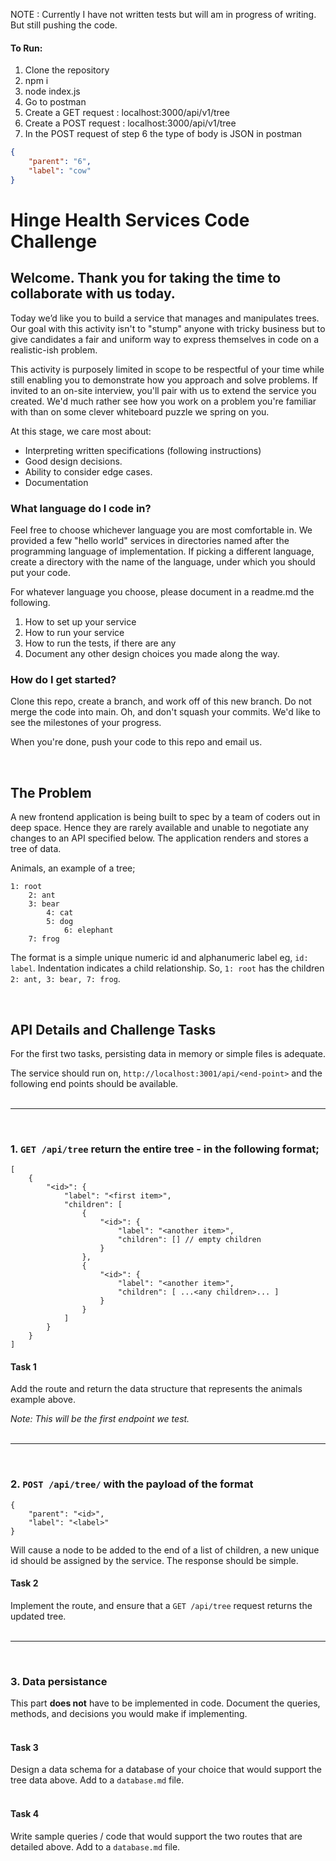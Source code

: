 NOTE : Currently I have not written tests but will am in progress of writing. But still pushing the code. 

#### To Run:

1. Clone the repository
2. npm i
3. node index.js
4. Go to postman 
5. Create a GET request : localhost:3000/api/v1/tree
6. Create a POST request : localhost:3000/api/v1/tree
7. In the POST request of step 6 the type of body is JSON in postman
   
```json
{
    "parent": "6",
    "label": "cow"
}
```
   



# Hinge Health Services Code Challenge

## Welcome. Thank you for taking the time to collaborate with us today.

Today we’d like you to build a service that manages and manipulates trees. Our goal with this activity isn't to "stump" anyone with tricky business but to give candidates a fair and uniform way to express themselves in code on a realistic-ish problem.
 
This activity is purposely limited in scope to be respectful of your time while still enabling you to demonstrate how you approach and solve problems. If invited to an on-site interview, you'll pair with us to extend the service you created. We'd much rather see how you work on a problem you're familiar with than on some clever whiteboard puzzle we spring on you.

At this stage, we care most about:
- Interpreting written specifications (following instructions)
- Good design decisions.
- Ability to consider edge cases.
- Documentation
 

### What language do I code in?
Feel free to choose whichever language you are most comfortable in. We provided a few "hello world" services in directories named after the programming language of implementation. If picking a different language, create a directory with the name of the language, under which you should put your code.

For whatever language you choose, please document in a readme.md the following. 
1. How to set up your service
2. How to run your service
3. How to run the tests, if there are any
4. Document any other design choices you made along the way.

### How do I get started?
Clone this repo, create a branch, and work off of this new branch. Do not merge the code into main. Oh, and don't squash your commits. We'd like to see the milestones of your progress. 
 
When you're done, push your code to this repo and email us.

&nbsp;
## The Problem

A new frontend application is being built to spec by a team of coders out in deep space. Hence they are rarely available and unable to negotiate any changes to an API specified below. The application renders and stores a tree of data.

Animals, an example of a tree;

```
1: root
    2: ant
    3: bear
        4: cat
        5: dog
            6: elephant
    7: frog
```

The format is a simple unique numeric id and alphanumeric label eg, `id: label`. Indentation indicates a child relationship. So, `1: root` has the children `2: ant, 3: bear, 7: frog`.

&nbsp;
## API Details and Challenge Tasks

For the first two tasks, persisting data in memory or simple files is adequate.

The service should run on, `http://localhost:3001/api/<end-point>` and the following end points should be available.
<br><br>

---
<br>

### 1. `GET /api/tree` return the entire tree - in the following format;

```
[
    {
        "<id>": {
            "label": "<first item>",
            "children": [
                {
                    "<id>": {
                        "label": "<another item>",
                        "children": [] // empty children
                    }
                },
                {
                    "<id>": {
                        "label": "<another item>",
                        "children": [ ...<any children>... ]
                    }
                }
            ]
        }
    }
]
```

#### Task 1

Add the route and return the data structure that represents the animals example above.

*Note: This will be the first endpoint we test.*
<br><br>

---
<br>

### 2. `POST /api/tree/` with the payload of the format

```
{
    "parent": "<id>",
    "label": "<label>"
}
```

Will cause a node to be added to the end of a list of children, a new unique id should be assigned by the service. The response should be simple.

#### Task 2

Implement the route, and ensure that a `GET /api/tree` request returns the updated tree.
<br><br>

---

<br>

### 3. Data persistance

This part __does not__ have to be implemented in code. Document the queries, methods, and decisions you would make if implementing. 
<br><br>

#### Task 3

Design a data schema for a database of your choice that would support the tree data above. Add to a `database.md` file.
<br><br>
#### Task 4

Write sample queries / code that would support the two routes that are detailed above. Add to a `database.md` file.
